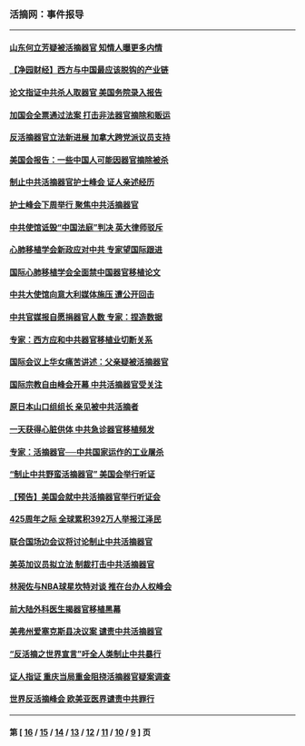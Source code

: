 ### 活摘网：事件报导
---
#### [山东何立芳疑被活摘器官 知情人曝更多内情](../../pages/nf5877/n14047530.md?09040430) 
#### [【净园财经】西方与中国最应该脱钩的产业链](../../pages/nf5877/n14016113.md?09040430) 
#### [论文指证中共杀人取器官 美国务院录入报告](../../pages/nf5877/n13999890.md?09040430) 
#### [加国会全票通过法案 打击非法器官摘除和贩运](../../pages/nf5877/n13884924.md?09040430) 
#### [反活摘器官立法新进展 加拿大跨党派议员支持](../../pages/nf5877/n13876061.md?09040430) 
#### [美国会报告：一些中国人可能因器官摘除被杀](../../pages/nf5877/n13867964.md?09040430) 
#### [制止中共活摘器官护士峰会 证人亲述经历](../../pages/nf5877/n13859007.md?09040430) 
#### [护士峰会下周举行 聚焦中共活摘器官](../../pages/nf5877/n13855418.md?09040430) 
#### [中共使馆诋毁“中国法庭”判决 英大律师驳斥](../../pages/nf5877/n13833945.md?09040430) 
#### [心肺移植学会新政应对中共 专家望国际跟进](../../pages/nf5877/n13829043.md?09040430) 
#### [国际心肺移植学会全面禁中国器官移植论文](../../pages/nf5877/n13827785.md?09040430) 
#### [中共大使馆向意大利媒体施压 遭公开回击](../../pages/nf5877/n13826038.md?09040430) 
#### [中共官媒报自愿捐器官人数 专家：捏造数据](../../pages/nf5877/n13814130.md?09040430) 
#### [专家：西方应和中共器官移植业切断关系](../../pages/nf5877/n13772828.md?09040430) 
#### [国际会议上华女痛苦讲述：父亲疑被活摘器官](../../pages/nf5877/n13771583.md?09040430) 
#### [国际宗教自由峰会开幕 中共活摘器官受关注](../../pages/nf5877/n13769995.md?09040430) 
#### [原日本山口组组长 亲见被中共活摘者](../../pages/nf5877/n13767360.md?09040430) 
#### [一天获得心脏供体 中共急诊器官移植频发](../../pages/nf5877/n13764689.md?09040430) 
#### [专家：活摘器官──中共国家运作的工业屠杀](../../pages/nf5877/n13761178.md?09040430) 
#### [“制止中共野蛮活摘器官” 美国会举行听证](../../pages/nf5877/n13735831.md?09040430) 
#### [【预告】美国会就中共活摘器官举行听证会](../../pages/nf5877/n13732843.md?09040430) 
#### [425周年之际 全球累积392万人举报江泽民](../../pages/nf5877/n13719232.md?09040430) 
#### [联合国场边会议将讨论制止中共活摘器官](../../pages/nf5877/n13656361.md?09040430) 
#### [美英加议员拟立法 制裁打击中共活摘器官](../../pages/nf5877/n13430251.md?09040430) 
#### [林昶佐与NBA球星坎特对谈 推在台办人权峰会](../../pages/nf5877/n13414467.md?09040430) 
#### [前大陆外科医生揭器官移植黑幕](../../pages/nf5877/n13401416.md?09040430) 
#### [美弗州爱塞克斯县决议案 谴责中共活摘器官](../../pages/nf5877/n13320919.md?09040430) 
#### [“反活摘之世界宣言”吁全人类制止中共暴行](../../pages/nf5877/n13259730.md?09040430) 
#### [证人指证 重庆当局重金阻挠活摘器官疑案调查](../../pages/nf5877/n13259127.md?09040430) 
#### [世界反活摘峰会 欧美亚医界谴责中共罪行](../../pages/nf5877/n13253550.md?09040430) 

---
#### 第 [ [16](./16.md?09040430) / [15](./15.md?09040430) / [14](./14.md?09040430) / [13](./13.md?09040430) / [12](./12.md?09040430) / [11](./11.md?09040430) / [10](./10.md?09040430) / [9](./9.md?09040430) ] 页
